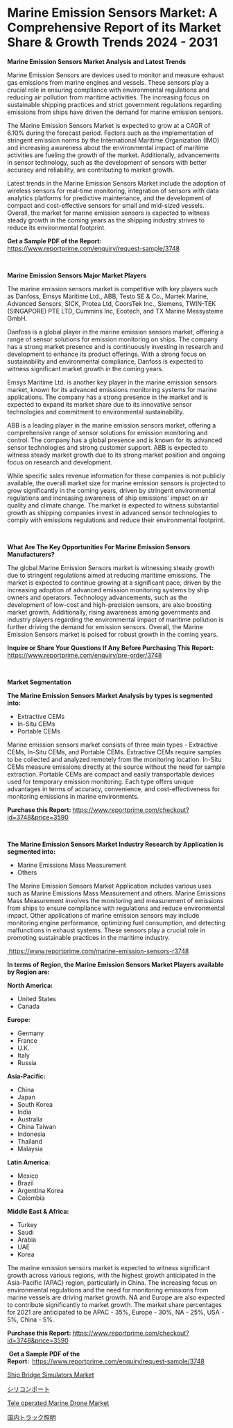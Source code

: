 <p><h1>Marine Emission Sensors Market: A Comprehensive Report of its Market Share & Growth Trends 2024 - 2031</h1></p><p><strong>Marine Emission Sensors Market Analysis and Latest Trends</strong></p>
<p><p>Marine Emission Sensors are devices used to monitor and measure exhaust gas emissions from marine engines and vessels. These sensors play a crucial role in ensuring compliance with environmental regulations and reducing air pollution from maritime activities. The increasing focus on sustainable shipping practices and strict government regulations regarding emissions from ships have driven the demand for marine emission sensors.</p><p>The Marine Emission Sensors Market is expected to grow at a CAGR of 6.10% during the forecast period. Factors such as the implementation of stringent emission norms by the International Maritime Organization (IMO) and increasing awareness about the environmental impact of maritime activities are fueling the growth of the market. Additionally, advancements in sensor technology, such as the development of sensors with better accuracy and reliability, are contributing to market growth.</p><p>Latest trends in the Marine Emission Sensors Market include the adoption of wireless sensors for real-time monitoring, integration of sensors with data analytics platforms for predictive maintenance, and the development of compact and cost-effective sensors for small and mid-sized vessels. Overall, the market for marine emission sensors is expected to witness steady growth in the coming years as the shipping industry strives to reduce its environmental footprint.</p></p>
<p><strong>Get a Sample PDF of the Report:&nbsp;</strong> <a href="https://www.reportprime.com/enquiry/request-sample/3748">https://www.reportprime.com/enquiry/request-sample/3748</a></p>
<p>&nbsp;</p>
<p><strong>Marine Emission Sensors Major Market Players</strong></p>
<p><p>The marine emission sensors market is competitive with key players such as Danfoss, Emsys Maritime Ltd., ABB, Testo SE & Co., Martek Marine, Advanced Sensors, SICK, Protea Ltd, CoorsTek Inc., Siemens, TWIN-TEK (SINGAPORE) PTE LTD, Cummins Inc, Ecotech, and TX Marine Messysteme GmbH.</p><p>Danfoss is a global player in the marine emission sensors market, offering a range of sensor solutions for emission monitoring on ships. The company has a strong market presence and is continuously investing in research and development to enhance its product offerings. With a strong focus on sustainability and environmental compliance, Danfoss is expected to witness significant market growth in the coming years.</p><p>Emsys Maritime Ltd. is another key player in the marine emission sensors market, known for its advanced emissions monitoring systems for marine applications. The company has a strong presence in the market and is expected to expand its market share due to its innovative sensor technologies and commitment to environmental sustainability.</p><p>ABB is a leading player in the marine emission sensors market, offering a comprehensive range of sensor solutions for emission monitoring and control. The company has a global presence and is known for its advanced sensor technologies and strong customer support. ABB is expected to witness steady market growth due to its strong market position and ongoing focus on research and development.</p><p>While specific sales revenue information for these companies is not publicly available, the overall market size for marine emission sensors is projected to grow significantly in the coming years, driven by stringent environmental regulations and increasing awareness of ship emissions' impact on air quality and climate change. The market is expected to witness substantial growth as shipping companies invest in advanced sensor technologies to comply with emissions regulations and reduce their environmental footprint.</p></p>
<p>&nbsp;</p>
<p><strong>What Are The Key Opportunities For Marine Emission Sensors Manufacturers?</strong></p>
<p><p>The global Marine Emission Sensors market is witnessing steady growth due to stringent regulations aimed at reducing maritime emissions. The market is expected to continue growing at a significant pace, driven by the increasing adoption of advanced emission monitoring systems by ship owners and operators. Technology advancements, such as the development of low-cost and high-precision sensors, are also boosting market growth. Additionally, rising awareness among governments and industry players regarding the environmental impact of maritime pollution is further driving the demand for emission sensors. Overall, the Marine Emission Sensors market is poised for robust growth in the coming years.</p></p>
<p><strong>Inquire or Share Your Questions If Any Before Purchasing This Report:</strong> <a href="https://www.reportprime.com/enquiry/pre-order/3748">https://www.reportprime.com/enquiry/pre-order/3748</a></p>
<p>&nbsp;</p>
<p><strong>Market Segmentation</strong></p>
<p><strong>The Marine Emission Sensors Market Analysis by types is segmented into:</strong></p>
<p><ul><li>Extractive CEMs</li><li>In-Situ CEMs</li><li>Portable CEMs</li></ul></p>
<p><p>Marine emission sensors market consists of three main types - Extractive CEMs, In-Situ CEMs, and Portable CEMs. Extractive CEMs require samples to be collected and analyzed remotely from the monitoring location. In-Situ CEMs measure emissions directly at the source without the need for sample extraction. Portable CEMs are compact and easily transportable devices used for temporary emission monitoring. Each type offers unique advantages in terms of accuracy, convenience, and cost-effectiveness for monitoring emissions in marine environments.</p></p>
<p><strong>Purchase this Report:&nbsp;</strong><a href="https://www.reportprime.com/checkout?id=3748&price=3590">https://www.reportprime.com/checkout?id=3748&price=3590</a></p>
<p>&nbsp;</p>
<p><strong>The Marine Emission Sensors Market Industry Research by Application is segmented into:</strong></p>
<p><ul><li>Marine Emissions Mass Measurement</li><li>Others</li></ul></p>
<p><p>The Marine Emission Sensors Market Application includes various uses such as Marine Emissions Mass Measurement and others. Marine Emissions Mass Measurement involves the monitoring and measurement of emissions from ships to ensure compliance with regulations and reduce environmental impact. Other applications of marine emission sensors may include monitoring engine performance, optimizing fuel consumption, and detecting malfunctions in exhaust systems. These sensors play a crucial role in promoting sustainable practices in the maritime industry.</p></p>
<p><a href="https://www.reportprime.com/marine-emission-sensors-r3748">&nbsp;https://www.reportprime.com/marine-emission-sensors-r3748</a></p>
<p><strong>In terms of Region, the Marine Emission Sensors Market Players available by Region are:</strong></p>
<p>
    <p> <strong> North America: </strong>
        <ul>
            <li>United States</li>
            <li>Canada</li>
        </ul>
        </p> 
    <p> <strong> Europe: </strong>
        <ul>
            <li>Germany</li>
            <li>France</li>
            <li>U.K.</li>
            <li>Italy</li>
            <li>Russia</li>
        </ul>
        </p> 
    <p> <strong> Asia-Pacific: </strong>
        <ul>
            <li>China</li>
            <li>Japan</li>
            <li>South Korea</li>
            <li>India</li>
            <li>Australia</li>
            <li>China Taiwan</li>
            <li>Indonesia</li>
            <li>Thailand</li>
            <li>Malaysia</li>
        </ul>
        </p> 
    <p> <strong> Latin America: </strong>
        <ul>
            <li>Mexico</li>
            <li>Brazil</li>
            <li>Argentina Korea</li>
            <li>Colombia</li>
        </ul>
        </p> 
    <p> <strong> Middle East & Africa: </strong>
        <ul>
            <li>Turkey</li>
            <li>Saudi</li>
            <li>Arabia</li>
            <li>UAE</li>
            <li>Korea</li>
        </ul>
    </p>
    </p>
<p><p>The marine emission sensors market is expected to witness significant growth across various regions, with the highest growth anticipated in the Asia-Pacific (APAC) region, particularly in China. The increasing focus on environmental regulations and the need for monitoring emissions from marine vessels are driving market growth. NA and Europe are also expected to contribute significantly to market growth. The market share percentages for 2021 are anticipated to be APAC - 35%, Europe - 30%, NA - 25%, USA - 5%, China - 5%.</p></p>
<p><strong>Purchase this Report: </strong><a href="https://www.reportprime.com/checkout?id=3748&price=3590">https://www.reportprime.com/checkout?id=3748&price=3590</a></p>
<p>&nbsp;<strong>Get a Sample PDF of the Report:&nbsp;&nbsp;</strong><a href="https://www.reportprime.com/enquiry/request-sample/3748">https://www.reportprime.com/enquiry/request-sample/3748</a></p>
<p><strong></strong></p>
<p><p><a href="https://github.com/marthawweekle/Market-Research-Report-List-1/blob/main/ship-bridge-simulators-market.md">Ship Bridge Simulators Market</a></p><p><a href="https://github.com/GiovaniLeannon/Market-Research-Report-List-1/blob/main/328838673132.md">シリコンボート</a></p><p><a href="https://github.com/HenrietteMills1/Market-Research-Report-List-1/blob/main/tele-operated-marine-drone-market.md">Tele operated Marine Drone Market</a></p><p><a href="https://github.com/SkylarDaniel70/Market-Research-Report-List-1/blob/main/188933973131.md">国内トラック照明</a></p></p>